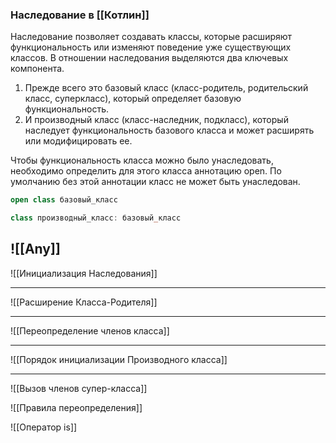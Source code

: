 ### Наследование в [[Котлин]]

Наследование позволяет создавать классы, которые расширяют функциональность или изменяют поведение уже существующих классов. В отношении наследования выделяются два ключевых компонента.

1. Прежде всего это базовый класс (класс-родитель, родительский класс, суперкласс), который определяет базовую функциональность. 
2. И производный класс (класс-наследник, подкласс), который наследует функциональность базового класса и может расширять или модифицировать ее.

Чтобы функциональность класса можно было унаследовать, необходимо определить для этого класса аннотацию open. По умолчанию без этой аннотации класс не может быть унаследован.

```kotlin
open class базовый_класс

class производный_класс: базовый_класс
```

![[Any]]
---
![[Инициализация Наследования]]

---

![[Расширение Класса-Родителя]]

---

![[Переопределение членов класса]]



---
![[Порядок инициализации Производного класса]]

---

![[Вызов членов супер-класса]]

![[Правила переопределения]] 

![[Оператор is]]